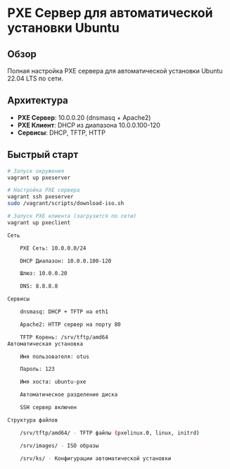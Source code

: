 # PXE Сервер для автоматической установки Ubuntu

## Обзор
Полная настройка PXE сервера для автоматической установки Ubuntu 22.04 LTS по сети.

## Архитектура
- **PXE Сервер**: 10.0.0.20 (dnsmasq + Apache2)
- **PXE Клиент**: DHCP из диапазона 10.0.0.100-120
- **Сервисы**: DHCP, TFTP, HTTP

## Быстрый старт
```bash
# Запуск окружения
vagrant up pxeserver

# Настройка PXE сервера
vagrant ssh pxeserver
sudo /vagrant/scripts/download-iso.sh

# Запуск PXE клиента (загрузится по сети)
vagrant up pxeclient

Сеть

    PXE Сеть: 10.0.0.0/24

    DHCP Диапазон: 10.0.0.100-120

    Шлюз: 10.0.0.20

    DNS: 8.8.8.8

Сервисы

    dnsmasq: DHCP + TFTP на eth1

    Apache2: HTTP сервер на порту 80

    TFTP Корень: /srv/tftp/amd64
Автоматическая установка

    Имя пользователя: otus

    Пароль: 123

    Имя хоста: ubuntu-pxe

    Автоматическое разделение диска

    SSH сервер включен

Структура файлов

    /srv/tftp/amd64/ - TFTP файлы (pxelinux.0, linux, initrd)

    /srv/images/ - ISO образы

    /srv/ks/ - Конфигурации автоматической установки
